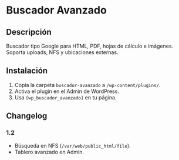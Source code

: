 # Buscador Avanzado

## Descripción
Buscador tipo Google para HTML, PDF, hojas de cálculo e imágenes. Soporta uploads, NFS y ubicaciones externas.

## Instalación
1. Copia la carpeta `buscador-avanzado` a `/wp-content/plugins/`.
2. Activa el plugin en el Admin de WordPress.
3. Usa `[wp_buscador_avanzado]` en tu página.

## Changelog
### 1.2
- Búsqueda en NFS (`/var/web/public_html/file`).
- Tablero avanzado en Admin.